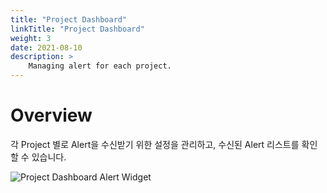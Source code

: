 ```yaml
---
title: "Project Dashboard"
linkTitle: "Project Dashboard"
weight: 3
date: 2021-08-10
description: >
    Managing alert for each project.
---
```


# Overview
각 Project 별로 Alert을 수신받기 위한 설정을 관리하고, 수신된 Alert 리스트를 확인할 수 있습니다.

![Project Dashboard Alert Widget](/ko/docs/guides/alert_manager/project_dashboard/project_dashboard_img/alert_manager_project_dashboard_img_01.png)



